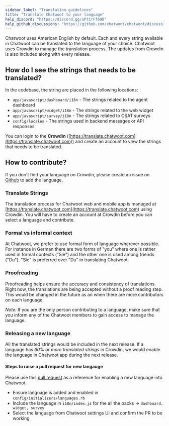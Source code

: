 ```yaml
---
sidebar_label: "Translation guidelines"
title: "Translate Chatwoot to your language"
help_discord: "https://discord.gg/uPtCrFfb9B"
help_github_discussions: "https://github.com/chatwoot/chatwoot/discussions/categories/translations"
---
```


Chatwoot uses American English by default. Each and every string available in Chatwoot can be translated to the language of your choice. Chatwoot uses Crowdin to manage the translation process. The updates from Crowdin is also included along with every release.

## How do I see the strings that needs to be translated?

In the codebase, the string are placed in the following locations:

- `app/javascript/dashboard/i18n` - The strings related to the agent dashboard
- `app/javascript/widget/i18n` - The strings related to the web widget
- `app/javascript/survey/i18n` - The strings related to CSAT surveys
- `config/locales` - The strings used in backend messages or API responses

You can login to the **Crowdin** ([https://translate.chatwoot.com](https://translate.chatwoot.com)) and create an account to view the strings that needs to be translated.

## How to contribute?

If you don't find your language on Crowdin, please create an issue on [Github](https://github.com/chatwoot/chatwoot/issues) to add the language.

### Translate Strings

The translation process for Chatwoot web and mobile app is managed at [https://translate.chatwoot.com](https://translate.chatwoot.com) using Crowdin. You will have to create an account at Crowdin before you can select a language and contribute.

### Formal vs informal context

At Chatwoot, we prefer to use formal form of language wherever possible. For instance in German there are two forms of "you" where one is rather used in formal contexts ("Sie") and the other one is used among friends ("Du"). "Sie" is preferred over "Du" in translating Chatwoot.

### Proofreading

Proofreading helps ensure the accuracy and consistency of translations. Right now, the translations are being accepted without a proof reading step. This would be changed in the future as an when there are more contributors on each language.

*Note:* If you are the only person contributing to a language, make sure that you inform any of the Chatwoot members to gain access to manage the language.

### Releasing a new language

All the translated strings would be included in the next release. If a language has *60% or more translated strings* in Crowdin, we would enable the language in Chatwoot app during the next release.

#### Steps to raise a pull request for new langauge

Please use this [pull request](https://github.com/chatwoot/chatwoot/pull/7905) as a reference for enabling a new language into Chatwoot. 

- Ensure language is added and enabled in `config/initializers/languages.rb`
- Include the language in `i18n/index.js` for the all the packs -> `dashboard, widget, survey` 
- Select the language from Chatwoot settings UI and confirm the PR to be working
